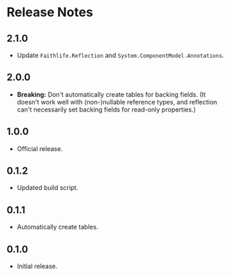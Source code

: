 # Release Notes

## 2.1.0

* Update `Faithlife.Reflection` and `System.ComponentModel.Annotations`.

## 2.0.0

* **Breaking:** Don't automatically create tables for backing fields. (It doesn't work well with (non-)nullable reference types, and reflection can't necessarily set backing fields for read-only properties.)

## 1.0.0

* Official release.

## 0.1.2

* Updated build script.

## 0.1.1

* Automatically create tables.

## 0.1.0

* Initial release.
